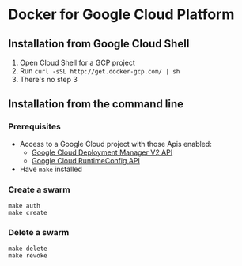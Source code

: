 # Docker for Google Cloud Platform

## Installation from Google Cloud Shell

1. Open Cloud Shell for a GCP project
2. Run `curl -sSL http://get.docker-gcp.com/ | sh`
3. There's no step 3

## Installation from the command line

### Prerequisites

- Access to a Google Cloud project with those Apis enabled:
  - [Google Cloud Deployment Manager V2 API](https://console.developers.google.com/apis/api/deploymentmanager-json.googleapis.com/overview?project=docker4x&duration=PT1H)
  - [Google Cloud RuntimeConfig API](https://console.developers.google.com/apis/api/runtimeconfig.googleapis.com/overview?project=docker4x)
- Have `make` installed

### Create a swarm

```
make auth
make create
```

### Delete a swarm

```
make delete
make revoke
```
